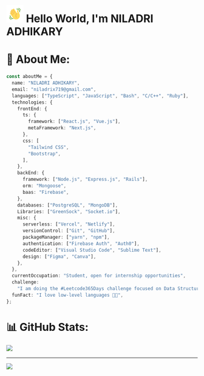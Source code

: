 # <img src="images/wave.gif" alt="Hi" height="45" width="45"/> Hello World, I'm NILADRI ADHIKARY

# 💫 About Me:

```typescript
const aboutMe = {
  name: "NILADRI ADHIKARY",
  email: "niladrix719@gmail.com",
  languages: ["TypeScript", "JavaScript", "Bash", "C/C++", "Ruby"],
  technologies: {
    frontEnd: {
      ts: {
        framework: ["React.js", "Vue.js"],
        metaFramework: "Next.js",
      },
      css: [
        "Tailwind CSS",
        "Bootstrap",
      ],
    },
    backEnd: {
      framework: ["Node.js", "Express.js", "Rails"],
      orm: "Mongoose",
      baas: "Firebase",
    },
    databases: ["PostgreSQL", "MongoDB"],
    Libraries: ["GreenSock", "Socket.io"],
    misc: {
      serverless: ["Vercel", "Netlify"],
      versionControl: ["Git", "GitHub"],
      packageManager: ["yarn", "npm"],
      authentication: ["Firebase Auth", "Auth0"],
      codeEditor: ["Visual Studio Code", "Sublime Text"],
      design: ["Figma", "Canva"],
    },
  },
  currentOccupation: "Student, open for internship opportunities",
  challenge:
    "I am doing the #Leetcode365Days challenge focused on Data Structures and Algorithms",
  funFact: "I love low-level languages 🤖🔧",
};
```

# 📊 GitHub Stats:
![](https://github-readme-streak-stats.herokuapp.com/?user=niladrix719&theme=dark&hide_border=false)<br/>

---
[![](https://visitcount.itsvg.in/api?id=niladrix719&icon=0&color=0)](https://visitcount.itsvg.in)

<!-- Proudly created with GPRM ( https://gprm.itsvg.in ) -->

